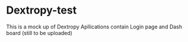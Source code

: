 # Dextropy-test
This is a mock up of Dextropy Apllications
contain Login page
and Dash board (still to be uploaded)
